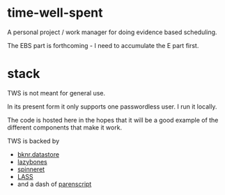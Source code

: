 # time-well-spent

A personal project / work manager for doing evidence based scheduling.

The EBS part is forthcoming - I need to accumulate
the E part first.


# stack

TWS is not meant for general use. 

In its present form it only supports one passwordless user. I  run it locally. 

The code is hosted here in the hopes that it will be a good example of the different components that make it work.

TWS is backed by 

- [bknr.datastore](https://github.com/hanshuebner/bknr-datastore) 
- [lazybones](https://github.com/cbeo/lazybones)
- [spinneret](https://github.com/ruricolist/spinneret)
- [LASS](https://github.com/Shinmera/LASS)
- and a dash of [parenscript](https://common-lisp.net/project/parenscript/)
